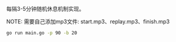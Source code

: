 每隔3-5分钟随机休息机制实现。

NOTE: 需要自己添加mp3文件: start.mp3、replay.mp3、finish.mp3

```sh
go run main.go -p 90 -b 20
```